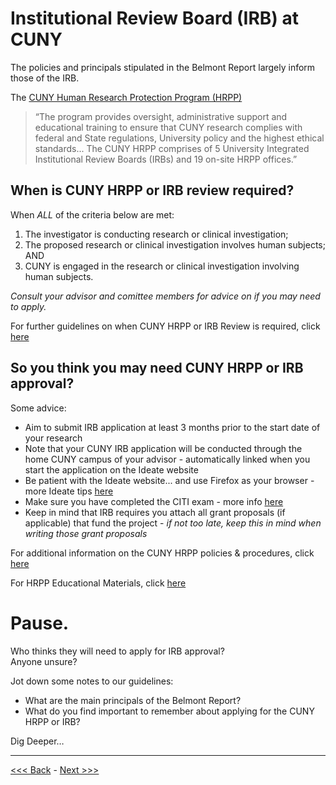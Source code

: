 # Institutional Review Board (IRB) at CUNY  

The policies and principals stipulated in the Belmont Report largely inform those of the IRB.  

The [CUNY Human Research Protection Program (HRPP)](https://www.gc.cuny.edu/About-the-GC/Administrative-Services/Human-Subjects-Research-Protection-Program-(HRPP)) 

> “The program provides oversight, administrative support and educational training to ensure that CUNY research complies with federal and State regulations, University policy and the highest ethical standards... The CUNY HRPP comprises of 5 University Integrated Institutional Review Boards (IRBs) and 19 on-site HRPP offices.”

## When is CUNY HRPP or IRB review required?  

When *ALL* of the criteria below are met:  
1. The investigator is conducting research or clinical investigation;  
2. The proposed research or clinical investigation involves human subjects; AND  
3. CUNY is engaged in the research or clinical investigation involving human subjects.  

*Consult your advisor and comittee members for advice on if you may need to apply.*  

For further guidelines on when CUNY HRPP or IRB Review is required, click [here](http://www2.cuny.edu/wp-content/uploads/sites/4/page-assets/research/research-compliance/human-research-protection-program-hrpp/hrpp-policies-procedures/HRPP_IRB_Review_Required.pdf)

## So you think you may need CUNY HRPP or IRB approval?  
 
Some advice:  
* Aim to submit IRB application at least 3 months prior to the start date of your research  
* Note that your CUNY IRB application will be conducted through the home CUNY campus of your advisor - automatically linked when you start the application on the Ideate website
* Be patient with the Ideate website... and use Firefox as your browser - more Ideate tips [here](https://www.gc.cuny.edu/CUNY_GC/media/CUNY-Graduate-Center/PDF/GC%20HRPP%20Documents/Ideate%20Help%20Docs/IDEATE-QUICK-TIPS-and-TROUBLESHOOTING-vNov17.pdf?ext=.pdf)  
* Make sure you have completed the CITI exam - more info [here](http://www2.cuny.edu/research/research-compliance/training-education/citi-training/)  
* Keep in mind that IRB requires you attach all grant proposals (if applicable) that fund the project - *if not too late, keep this in mind when writing those grant proposals*   

For additional information on the CUNY HRPP policies & procedures, click [here](http://www2.cuny.edu/research/research-compliance/human-research-protection-program-hrpp/hrpp-policies-procedures/#1460557504764-6bb03276-3738)  

For HRPP Educational Materials, click [here](https://www.gc.cuny.edu/About-the-GC/Administrative-Services/Human-Subjects-Research-Protection-Program-(HRPP)/HRPP-Educational-Materials)  

# Pause. 

Who thinks they will need to apply for IRB approval?  
Anyone unsure?  

Jot down some notes to our guidelines:  
* What are the main principals of the Belmont Report?  
* What do you find important to remember about applying for the CUNY HRPP or IRB?  

Dig Deeper…

******

[<<< Back](belmont.md) - [Next >>>](beyond.md)
